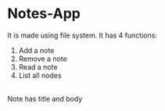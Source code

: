 # Notes-App
It is made using file system. It has 4 functions:
1. Add a note
2. Remove a note
3. Read a note
4. List all nodes
<br>
Note has title and body

